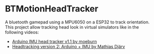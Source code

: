 # BTMotionHeadTracker

A bluetooth gamepad using a MPU6050 on a ESP32 to track orientation.  
This project allow tracking head look in virtual simulators like in the following videos:
- [Arduino IMU head tracker v1.1 by moeburn](https://www.youtube.com/watch?v=CoO2gsCqq0Q)
- [Headtracking version 2: Arduino + IMU by Mathias Djärv](https://www.youtube.com/watch?v=QpO1Wty3F3I)
